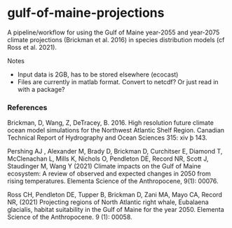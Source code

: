# gulf-of-maine-projections

A pipeline/workflow for using the Gulf of Maine year-2055 and year-2075 climate projections (Brickman et al. 2016) in species distribution models (cf Ross et al. 2021).

Notes
 - Input data is 2GB, has to be stored elsewhere (ecocast)
 - Files are currently in matlab format. Convert to netcdf? Or just read in with a package?

### References

Brickman, D, Wang, Z, DeTracey, B. 2016. High resolution future climate ocean model simulations for the Northwest Atlantic Shelf Region. Canadian Technical Report of Hydrography and Ocean Sciences 315: xiv þ 143.

Pershing AJ , Alexander M, Brady D, Brickman D, Curchitser E, Diamond T, McClenachan L, Mills K, Nichols O, Pendleton DE, Record NR, Scott J, Staudinger M, Wang Y (2021) Climate impacts on the Gulf of Maine ecosystem: A review of observed and expected changes in 2050 from rising temperatures. Elementa Science of the Anthropocene, 9(1): 00076.

Ross CH, Pendleton DE, Tupper B, Brickman D, Zani MA, Mayo CA, Record NR, (2021) Projecting regions of North Atlantic right whale, Eubalaena glacialis, habitat suitability in the Gulf of Maine for the year 2050. Elementa Science of the Anthropocene. 9 (1): 00058.

